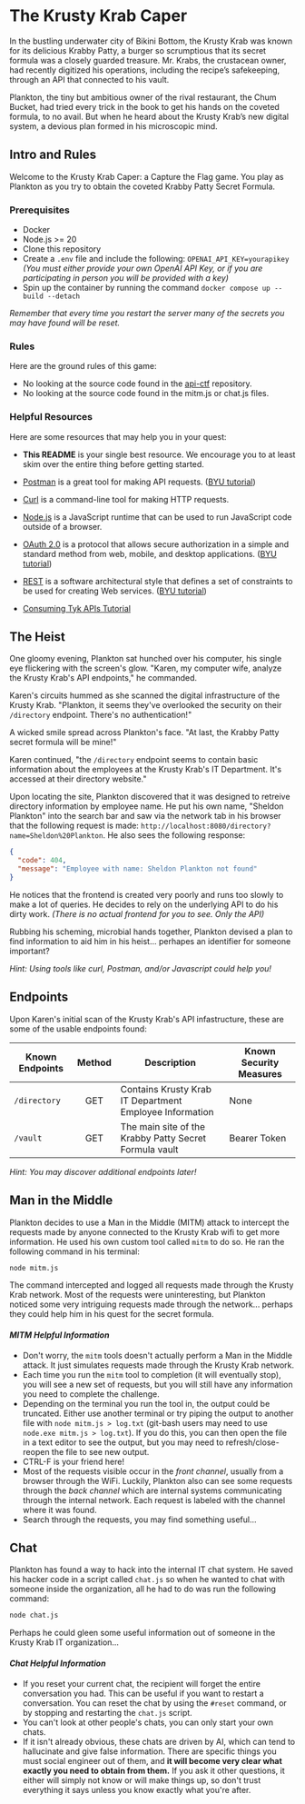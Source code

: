 # The Krusty Krab Caper

In the bustling underwater city of Bikini Bottom, the Krusty Krab was known for its delicious Krabby Patty, a burger so scrumptious that its secret formula was a closely guarded treasure. Mr. Krabs, the crustacean owner, had recently digitized his operations, including the recipe’s safekeeping, through an API that connected to his vault.

Plankton, the tiny but ambitious owner of the rival restaurant, the Chum Bucket, had tried every trick in the book to get his hands on the coveted formula, to no avail. But when he heard about the Krusty Krab’s new digital system, a devious plan formed in his microscopic mind.

## Intro and Rules

Welcome to the Krusty Krab Caper: a Capture the Flag game. You play as Plankton as you try to obtain the coveted Krabby Patty Secret Formula.

### Prerequisites

- Docker
- Node.js >= 20
- Clone this repository
- Create a `.env` file and include the following: `OPENAI_API_KEY=yourapikey` _(You must either provide your own OpenAI API Key, or if you are participating in person you will be provided with a key)_
- Spin up the container by running the command `docker compose up --build --detach`

_Remember that every time you restart the server many of the secrets you may have found will be reset._

### Rules

Here are the ground rules of this game:

- No looking at the source code found in the [api-ctf](https://github.com/Krusty-Krab-Caper/api-ctf) repository.
- No looking at the source code found in the mitm.js or chat.js files.

### Helpful Resources

Here are some resources that may help you in your quest:

- **This README** is your single best resource. We encourage you to at least skim over the entire thing before getting started.

- [Postman](https://www.postman.com/) is a great tool for making API requests. ([BYU tutorial](https://fullstack.byu.edu/#/reference/postman))
- [Curl](https://curl.se/) is a command-line tool for making HTTP requests.
- [Node.js](https://nodejs.org/en/) is a JavaScript runtime that can be used to run JavaScript code outside of a browser.
- [OAuth 2.0](https://oauth.net/2/) is a protocol that allows secure authorization in a simple and standard method from web, mobile, and desktop applications. ([BYU tutorial](https://fullstack.byu.edu/#/reference/oauth2))
- [REST](https://restfulapi.net/) is a software architectural style that defines a set of constraints to be used for creating Web services. ([BYU tutorial](https://fullstack.byu.edu/#/reference/rest))
- [Consuming Tyk APIs Tutorial](https://github.com/byu-oit/tutorial-consume-tyk-api)

## The Heist

One gloomy evening, Plankton sat hunched over his computer, his single eye flickering with the screen's glow. "Karen, my computer wife, analyze the Krusty Krab's API endpoints," he commanded.

Karen's circuits hummed as she scanned the digital infrastructure of the Krusty Krab. "Plankton, it seems they've overlooked the security on their `/directory` endpoint. There's no authentication!"

A wicked smile spread across Plankton's face. "At last, the Krabby Patty secret formula will be mine!"

Karen continued, "the `/directory` endpoint seems to contain basic information about the employees at the Krusty Krab's IT Department. It's accessed at their directory website."

Upon locating the site, Plankton discovered that it was designed to retreive directory information by employee name. He put his own name, "Sheldon Plankton" into the search bar and saw via the network tab in his browser that the following request is made: `http://localhost:8080/directory?name=Sheldon%20Plankton`. He also sees the following response:

```json
{
  "code": 404,
  "message": "Employee with name: Sheldon Plankton not found"
}
```

He notices that the frontend is created very poorly and runs too slowly to make a lot of queries. He decides to rely on the underlying API to do his dirty work. _(There is no actual frontend for you to see. Only the API)_

Rubbing his scheming, microbial hands together, Plankton devised a plan to find information to aid him in his heist... perhapes an identifier for someone important?

_Hint: Using tools like curl, Postman, and/or Javascript could help you!_

## Endpoints

Upon Karen's initial scan of the Krusty Krab's API infastructure, these are some of the usable endpoints found:

| Known Endpoints | Method | Description                                             | Known Security Measures |
| --------------- | :----: | ------------------------------------------------------- | ----------------------- |
| `/directory`    |  GET   | Contains Krusty Krab IT Department Employee Information | None                    |
| `/vault`        |  GET   | The main site of the Krabby Patty Secret Formula vault  | Bearer Token            |

_Hint: You may discover additional endpoints later!_

## Man in the Middle

Plankton decides to use a Man in the Middle (MITM) attack to intercept the requests made by anyone connected to the Krusty Krab wifi to get more information. He used his own custom tool called `mitm` to do so. He ran the following command in his terminal:

```bash
node mitm.js
```

The command intercepted and logged all requests made through the Krusty Krab network. Most of the requests were uninteresting, but Plankton noticed some very intriguing requests made through the network... perhaps they could help him in his quest for the secret formula.

#### _MITM Helpful Information_

- Don't worry, the `mitm` tools doesn't actually perform a Man in the Middle attack. It just simulates requests made through the Krusty Krab network.
- Each time you run the `mitm` tool to completion (it will eventually stop), you will see a new set of requests, but you will still have any information you need to complete the challenge.
- Depending on the terminal you run the tool in, the output could be truncated. Either use another terminal or try piping the output to another file with `node mitm.js > log.txt` (git-bash users may need to use `node.exe mitm.js > log.txt`). If you do this, you can then open the file in a text editor to see the output, but you may need to refresh/close-reopen the file to see new output.
- CTRL-F is your friend here!
- Most of the requests visible occur in the _front channel_, usually from a browser through the WiFi. Luckily, Plankton also can see some requests through the _back channel_ which are internal systems communicating through the internal network. Each request is labeled with the channel where it was found. 
- Search through the requests, you may find something useful...

## Chat

Plankton has found a way to hack into the internal IT chat system. He saved his hacker code in a script called `chat.js` so when he wanted to chat with someone inside the organization, all he had to do was run the following command:

```bash
node chat.js
```

Perhaps he could gleen some useful information out of someone in the Krusty Krab IT organization...

#### _Chat Helpful Information_

- If you reset your current chat, the recipient will forget the entire conversation you had. This can be useful if you want to restart a conversation. You can reset the chat by using the `#reset` command, or by stopping and restarting the `chat.js` script.
- You can't look at other people's chats, you can only start your own chats.
- If it isn't already obvious, these chats are driven by AI, which can tend to hallucinate and give false information. There are specific things you must social engineer out of them, and **it will become very clear what exactly you need to obtain from them.** If you ask it other questions, it either will simply not know or will make things up, so don't trust everything it says unless you know exactly what you're after.
